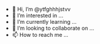 - 👋 Hi, I’m @ytfghhhjstvv
- 👀 I’m interested in ...
- 🌱 I’m currently learning ...
- 💞️ I’m looking to collaborate on ...
- 📫 How to reach me ...

<!---
ytfghhhjstvv/ytfghhhjstvv is a ✨ special ✨ repository because its `README.md` (this file) appears on your GitHub profile.
You can click the Preview link to take a look at your changes.
--->
